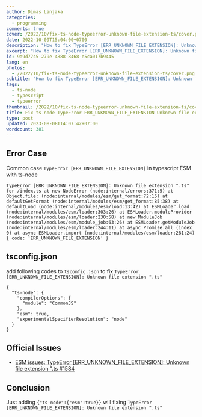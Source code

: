 ```yaml
---
author: Dimas Lanjaka
categories:
  - programming
comments: true
cover: /2022/10/fix-ts-node-typeerror-unknown-file-extension-ts/cover.png
date: 2022-10-09T15:04:00+0700
description: "How to fix TypeError [ERR_UNKNOWN_FILE_EXTENSION]: Unknown file extension .ts"
excerpt: "How to fix TypeError [ERR_UNKNOWN_FILE_EXTENSION]: Unknown file extension .ts"
id: 9a9d77c5-279e-4888-8468-e5ca017b9445
lang: en
photos:
  - /2022/10/fix-ts-node-typeerror-unknown-file-extension-ts/cover.png
subtitle: "How to fix TypeError [ERR_UNKNOWN_FILE_EXTENSION]: Unknown file extension .ts"
tags:
  - ts-node
  - typescript
  - typeerror
thumbnail: /2022/10/fix-ts-node-typeerror-unknown-file-extension-ts/cover.png
title: Fix ts-node TypeError ERR_UNKNOWN_FILE_EXTENSION Unknown file extension .ts
type: post
updated: 2023-08-08T14:07:42+07:00
wordcount: 381
---
```


## Error Case
Common case `TypeError [ERR_UNKNOWN_FILE_EXTENSION]` in typescript ESM with ts-node
```
TypeError [ERR_UNKNOWN_FILE_EXTENSION]: Unknown file extension ".ts" for /index.ts at new NodeError (node:internal/errors:371:5) at Object.file: (node:internal/modules/esm/get_format:72:15) at defaultGetFormat (node:internal/modules/esm/get_format:85:38) at defaultLoad (node:internal/modules/esm/load:13:42) at ESMLoader.load (node:internal/modules/esm/loader:303:26) at ESMLoader.moduleProvider (node:internal/modules/esm/loader:230:58) at new ModuleJob (node:internal/modules/esm/module_job:63:26) at ESMLoader.getModuleJob (node:internal/modules/esm/loader:244:11) at async Promise.all (index 0) at async ESMLoader.import (node:internal/modules/esm/loader:281:24) { code: 'ERR_UNKNOWN_FILE_EXTENSION' }
```

## tsconfig.json
add following codes to `tsconfig.json` to fix `TypeError [ERR_UNKNOWN_FILE_EXTENSION]: Unknown file extension ".ts"`
```jsonc
{
  "ts-node": {
    "compilerOptions": {
      "module": "CommonJS"
    },
    "esm": true,
    "experimentalSpecifierResolution": "node"
  }
}
```

## Official Issues
- [ESM issues: TypeError [ERR_UNKNOWN_FILE_EXTENSION]: Unknown file extension ".ts #1584](https://github.com/TypeStrong/ts-node/issues/1584)

## Conclusion
Just adding `{"ts-node":{"esm":true}}` will fixing `TypeError [ERR_UNKNOWN_FILE_EXTENSION]: Unknown file extension ".ts"`